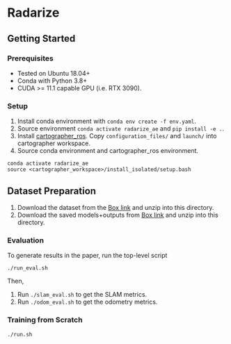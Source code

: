 # Radarize

## Getting Started

### Prerequisites

- Tested on Ubuntu 18.04+ 
- Conda with Python 3.8+
- CUDA >= 11.1 capable GPU (i.e. RTX 3090).

### Setup

1. Install conda environment with  ```conda env create -f env.yaml```.
2. Source environment ```conda activate radarize_ae``` and ```pip install -e .```.
3. Install [cartographer_ros](https://google-cartographer-ros.readthedocs.io/en/latest/compilation.html). Copy ```configuration_files/``` and ```launch/``` into cartographer workspace.
5. Source conda environment and cartographer_ros environment.
```shell script
conda activate radarize_ae
source <cartographer_workspace>/install_isolated/setup.bash
```

## Dataset Preparation

1. Download the dataset from the [Box link]() and unzip into this directory.
2. Download the saved models+outputs from [Box link]() and unzip into this directory.

### Evaluation

To generate results in the paper, run the top-level script
```shell script
./run_eval.sh 
```
Then,
1. Run  ```./slam_eval.sh``` to get the SLAM metrics.
2. Run ```./odom_eval.sh``` to get the odometry metrics.

### Training from Scratch

```shell script
./run.sh 
```

